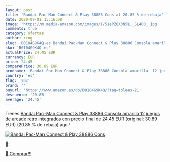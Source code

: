 ```yaml
---
layout: post
title: 'Bandai Pac-Man Connect & Play 38886 Cons al 20.85 % de rebaja'
date: 2020-09-01 15:16:08
image: 'https://m.media-amazon.com/images/I/51ePZ8X3N5L._SL400_.jpg'
comments: true
category: ofertas
author: ring
slug: 'B0104G9K4Q-es Bandai Pac-Man Connect & Play 38886 Consola amarilla 12...'
sku: 'B0104G9K4Q-es'
actualPrice: 24.45 EUR
currency: EUR
price: 24.45
comparePrice: 30.89 EUR
prodname: 'Bandai Pac-Man Connect & Play 38886 Consola amarilla  12 juegos de arcade retro integrados'
country: 'es'
flag: '🇪🇸'
brand: ''
buyurl: 'https://www.amazon.es/dp/B0104G9K4Q/?tag=tolees-21'
descuento: '20.85'
average: '24.45'
---
```


Tienes [Bandai Pac-Man Connect & Play 38886 Consola amarilla  12 juegos de arcade retro integrados](https://www.amazon.es/dp/B0104G9K4Q/?tag=tolees-21) con precio final de  24.45 EUR (original: 30.89 EUR) (20.85 %  de rebaja) aqui!

[![Bandai Pac-Man Connect & Play 38886 Cons](https://m.media-amazon.com/images/I/51ePZ8X3N5L._SL400_.jpg)](https://www.amazon.es/dp/B0104G9K4Q/?tag=tolees-21)

🔎:


[🛒 Comprar!!!](https://www.amazon.es/dp/B0104G9K4Q/?tag=tolees-21)
